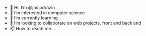 - 👋 Hi, I’m @josipdrazin
- 👀 I’m interested in computer science 
- 🌱 I’m currently learning  
- 💞️ I’m looking to collaborate on web projects, front and back end
- 📫 How to reach me ... 

<!---
josipdrazin/josipdrazin is a ✨ special ✨ repository because its `README.md` (this file) appears on your GitHub profile.
You can click the Preview link to take a look at your changes.
--->
